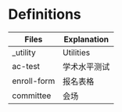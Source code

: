 Definitions
===

| Files       | Explanation        |
|-------------|--------------------|
| _utility    | Utilities          |
| ac-test     | 学术水平测试         |
| enroll-form | 报名表格            |
| committee   | 会场               |
